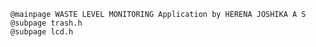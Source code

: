 	@mainpage WASTE LEVEL MONITORING Application by HERENA JOSHIKA A S
	@subpage trash.h
    @subpage lcd.h